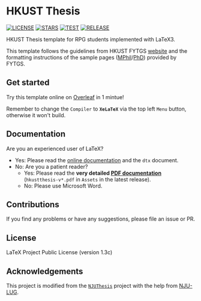 # HKUST Thesis

[![LICENSE](https://img.shields.io/github/license/HKFoggyU/hkust-thesis)](https://www.latex-project.org/lppl/lppl-1-3c/)
[![STARS](https://img.shields.io/github/stars/HKFoggyU/hkust-thesis)](https://github.com/HKFoggyU/hkust-thesis/stargazers)
[![TEST](https://github.com/HKFoggyU/hkust-thesis/actions/workflows/test.yml/badge.svg)](https://github.com/HKFoggyU/hkust-thesis/actions)
[![RELEASE](https://github.com/HKFoggyU/hkust-thesis/actions/workflows/release.yml/badge.svg)](https://github.com/HKFoggyU/hkust-thesis/releases)

HKUST Thesis template for RPG students implemented with LaTeX3.

This template follows the guidelines from HKUST FYTGS [website](https://fytgs.hkust.edu.hk/academics/Academic-Regulations-and-Requirements/Handbook-for-Research-Postgraduate-Studies/guidelines-thesis-preparation) and the formatting instructions of the sample pages ([MPhil](https://fytgs.hkust.edu.hk/sites/default/files/imce/thesis_sample_page_mphil.pdf)/[PhD](https://fytgs.hkust.edu.hk/sites/default/files/imce/thesis_sample_page_phd.pdf)) provided by FYTGS.

## Get started

Try this template online on [Overleaf](https://www.overleaf.com/latex/templates/hkustthesis/mstwvckmhmjg) in 1 mintue!

Remember to change the `Compiler` to **`XeLaTeX`** via the top left `Menu` button, otherwise it won't build.

## Documentation

Are you an experienced user of LaTeX?
- Yes: Please read the [online documentation](https://HKFoggyU.github.io/hkust-thesis/) and the `` dtx `` document.
- No: Are you a patient reader?
    - Yes: Please read the **very detailed [PDF documentation](https://github.com/HKFoggyU/hkust-thesis/releases/latest/)** (``hkustthesis-v*.pdf`` in `` Assets `` in the latest release).
    - No: Please use Microsoft Word.

## Contributions

If you find any problems or have any suggestions, please file an issue or PR.

## License

LaTeX Project Public License (version 1.3c)

## Acknowledgements

This project is modified from the [`` NJUThesis ``](https://github.com/nju-lug/NJUThesis) project with the help from [NJU-LUG](https://github.com/nju-lug).

